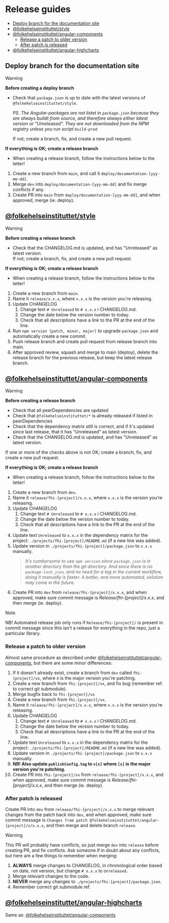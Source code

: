 # Release guides <!-- omit from toc -->

- [Deploy branch for the documentation site](#deploy-branch-for-the-documentation-site)
- [@folkehelseinstituttet/style](#folkehelseinstituttetstyle)
- [@folkehelseinstituttet/angular-components](#folkehelseinstituttetangular-components)
  - [Release a patch to older version](#release-a-patch-to-older-version)
  - [After patch is released](#after-patch-is-released)
- [@folkehelseinstituttet/angular-highcharts](#folkehelseinstituttetangular-highcharts)

## Deploy branch for the documentation site

> [!WARNING]
>**Before creating a deploy branch**
>
>- Check that `package.json` is up to date with the latest versions of `@folkehelseinstituttet/style`.
>
>   *PS. The Angular-packages are not listet in `package.json` because they are always buildt from source, and therefore always either latest version or "Unreleased". They are not downloaded from the NPM registry unless you run script `build-prod`*  
>  
>   If not; create a branch, fix, and create a new pull request.
>
> **If everything is OK; create a release branch**
>
>- When creating a release branch, follow the instructions below to the letter!

1. Create a new branch from `main`, and call it `deploy/documentation-[yyy-mm-dd]`.
2. Merge `dev` into `deploy/documentation-[yyy-mm-dd]` and fix merge conflicts if any.
3. Create PR into `main` from `deploy/documentation-[yyy-mm-dd]`, and when approved, merge (ie. deploy).

## [@folkehelseinstituttet/style](https://www.npmjs.com/package/@folkehelseinstituttet/style)

> [!WARNING]
>**Before creating a release branch**
>
>- Check that the CHANGELOG.md is updated, and has "Unreleased" as latest version.  
> If not; create a branch, fix, and create a new pull request.
>
>**If everything is OK; create a release branch**
>
>- When creating a release branch, follow the instructions below to the letter!

1. Create a new branch from `main`.
2. Name it `release/x.x.x`, where `x.x.x` is the version you're releasing.
3. Update CHANGELOG
   1. Change text `# Unreleased` to `# x.x.x` i CHANGELOG.md.
   2. Change the date below the version number to today.
   3. Check that all descriptions have a link to the PR at the end of the line.
4. Run `npm version [patch, minor, major]` to upgrade `package.json` and automatically create a new commit.
5. Push release branch and create pull request from release branch into main.
6. After approved review, squash and merge to main (deploy), delete the release branch for the previous release, but keep the latest release branch.

## [@folkehelseinstituttet/angular-components](https://www.npmjs.com/package/@folkehelseinstituttet/angular-components)

> [!WARNING]
>**Before creating a release branch**
>
>- Check that all peerDependencies are updated
>- Check that `@folkehelseinstituttet/*` is already released if listed in peerDependencies
>- Check that the dependency matrix still is correct, and if it's updated since last release, that it has "Unreleased" as latest version.
>- Check that the CHANGELOG.md is updated, and has "Unreleased" as latest version.
>
> If one or more of the checks above is not OK; create a branch, fix, and create a new pull request.
>
>**If everything is OK; create a release branch**
>
>- When creating a release branch, follow the instructions below to the letter!

1. Create a new branch from `dev`.
2. Name it `release/fhi-[project]/x.x.x`, where `x.x.x` is the version you're releasing.
3. Update CHANGELOG
    1. Change text `# Unreleased` to `# x.x.x` i CHANGELOG.md.
    2. Change the date below the version number to today.
    3. Check that all descriptions have a link to the PR at the end of the line.
4. Update text `Unreleased` to `x.x.x` in the dependency matrix for the project: `./projects/fhi-[project]/README.md` (if a new line was added).
5. Update version in `./projects/fhi-[project]/package.json` to `x.x.x` manually.
    >*It's cumbersome to use `npm version` since `package.json` is in another directory than the git directory. And since there is no `package-lock.json`, and no need for a tag in the current workflow, doing it manually is faster. A better, and more automated, solution may come in the future.*
6. Create PR into `dev` from `release/fhi-[project]/x.x.x`, and when approved, make sure commit message is *Release/fhi-[project]/x.x.x*, and then merge (ie. deploy).

> [!NOTE]
>NB! Automated release job only runs if `Release/fhi-[project]/` is present in commit message since this isn't a release for everything in the repo, just a particular library.

### Release a patch to older version

Almost same procedure as described under [@folkehelseinstituttet/angular-components](#folkehelseinstituttetangular-components), but there are some minor differences:

1. If it doesn't already exist, create a branch from `dev` called `fhi-[project]/vx`, where `X` is the major version you're patching.
2. Create a new branch from `fhi-[project]/vx`, and fix bug (remember ref. to correct git submodule).
3. Merge bugfix back to `fhi-[project]/vx`
4. Create a new branch from `fhi-[project]/vx`.
5. Name it `release/fhi-[project]/x.x.x`, where `x.x.x` is the version you're releasing.
6. Update CHANGELOG
   1. Change text `# Unreleased` to `# x.x.x` i CHANGELOG.md.
   2. Change the date below the version number to today.
   3. Check that all descriptions have a link to the PR at the end of the line.
7. Update text `Unreleased` to `x.x.x` in the dependency matrix for the project: `./projects/fhi-[project]/README.md` (if a new line was added).
8. Update version in `./projects/fhi-[project]/package.json` to `x.x.x` manually.
9. **NB! Also update `publishConfig.tag` to `v[x]` where `[x]` is the major version you're patching.**
10. Create PR into `fhi-[project]/vx` from `release/fhi-[project]/x.x.x`, and when approved, make sure commit message is *Release/fhi-[project]/x.x.x*, and then merge (ie. deploy).

### After patch is released

Create PR into `dev` from `release/fhi-[project]/x.x.x` to merge relevant changes from the patch back into `dev`, and when approved, make sure commit message is `Changes from patch @folkehelseinstituttet/angular-[project]/v/x.x.x`, and then merge and delete branch `release`.

> [!WARNING]
> This PR will probably have conflicts, so just merge `dev` into `release` before creating PR, and fix conflicts. Ask someone if in doubt about any conflicts, but here are a few things to remember when merging:
>
>1. **ALWAYS** merge changes to CHANGELOG, in chronological order based on date, not version, but change `# x.x.x` to `Unreleased`.
>2. Merge relevant changes to the code.
>3. **NEVER** merge any changes to `./projects/fhi-[project]/package.json`.
>4. Remember correct git submodule ref.

## [@folkehelseinstituttet/angular-highcharts](https://www.npmjs.com/package/@folkehelseinstituttet/angular-highcharts)

Same as: [@folkehelseinstituttet/angular-components](#folkehelseinstituttetangular-components)
